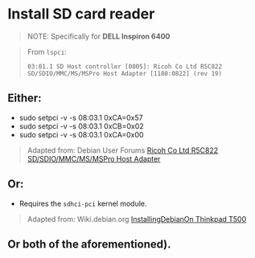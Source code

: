# Install SD card reader

> NOTE: Specifically for **DELL Inspiron 6400**

> From `lspci`:
>
> 	```03:01.1 SD Host controller [0805]: Ricoh Co Ltd R5C822 SD/SDIO/MMC/MS/MSPro Host Adapter [1180:0822] (rev 19)```

## Either:

- sudo setpci -v -s 08:03.1 0xCA=0x57
- sudo setpci -v -s 08:03.1 0xCB=0x02
- sudo setpci -v -s 08:03.1 0xCA=0x00

> Adapted from: Debian User Forums [Ricoh Co Ltd R5C822 SD/SDIO/MMC/MS/MSPro Host Adapter][1]

## Or:

- Requires the `sdhci-pci` kernel module.

> Adapted from: Wiki.debian.org [InstallingDebianOn Thinkpad T500][2]

## Or both of the aforementioned).


<!-- REFERENCES -->

[1]: http://forums.debian.net/viewtopic.php?p=129463
[2]: https://wiki.debian.org/InstallingDebianOn/Thinkpad/T500

